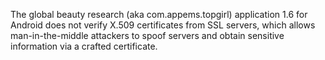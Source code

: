 The global beauty research (aka com.appems.topgirl) application 1.6 for Android does not verify X.509 certificates from SSL servers, which allows man-in-the-middle attackers to spoof servers and obtain sensitive information via a crafted certificate.